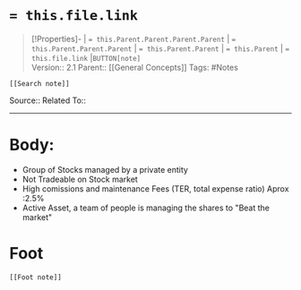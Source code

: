 # `= this.file.link`
>[!Properties]- | `= this.Parent.Parent.Parent.Parent` |  `= this.Parent.Parent.Parent` | `= this.Parent.Parent` | `= this.Parent` | `= this.file.link` |`BUTTON[note]`  
>Version:: 2.1
>Parent:: [[General Concepts]]
>Tags: #Notes
```meta-bind-embed
[[Search note]]
```
Source::
Related To::
***
# Body:

- Group of Stocks managed by a private entity
- Not Tradeable on Stock market
- High comissions and maintenance Fees (TER, total expense ratio) Aprox :2.5%
- Active Asset, a team of people is managing the shares to "Beat the market" 









# Foot
```meta-bind-embed
[[Foot note]]
``` 